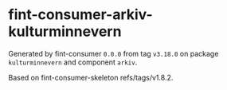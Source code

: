 # fint-consumer-arkiv-kulturminnevern

Generated by fint-consumer `0.0.0` from tag `v3.18.0` on package `kulturminnevern` and component `arkiv`.

Based on fint-consumer-skeleton refs/tags/v1.8.2.
